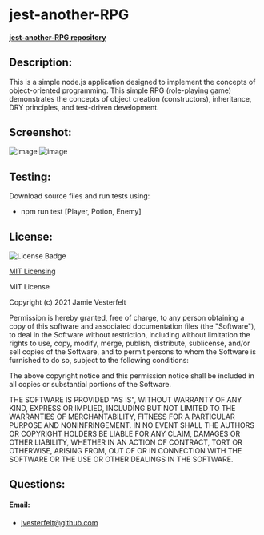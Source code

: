 # jest-another-RPG
#### [jest-another-RPG repository](https://github.com/jvesterfelt/jest-another-RPG)

## Description:
This is a simple node.js application designed to implement the concepts of object-oriented programming. This simple RPG (role-playing game) demonstrates the concepts of object creation (constructors), inheritance, DRY principles, and test-driven development. 

## Screenshot:
![image](https://user-images.githubusercontent.com/81572838/123303451-0ca50600-d4db-11eb-8e25-09c70641d3ad.png)
![image](https://user-images.githubusercontent.com/81572838/123303506-19295e80-d4db-11eb-8a40-fa47e287a84d.png)

## Testing:
Download source files and run tests using:
* npm run test [Player, Potion, Enemy]

## License: 
![License Badge](https://img.shields.io/badge/license-MIT-brightgreen)

[MIT Licensing](https://opensource.org/licenses/MIT)

MIT License

Copyright (c) 2021 Jamie Vesterfelt

Permission is hereby granted, free of charge, to any person obtaining a copy
of this software and associated documentation files (the "Software"), to deal
in the Software without restriction, including without limitation the rights
to use, copy, modify, merge, publish, distribute, sublicense, and/or sell
copies of the Software, and to permit persons to whom the Software is
furnished to do so, subject to the following conditions:

The above copyright notice and this permission notice shall be included in all
copies or substantial portions of the Software.

THE SOFTWARE IS PROVIDED "AS IS", WITHOUT WARRANTY OF ANY KIND, EXPRESS OR
IMPLIED, INCLUDING BUT NOT LIMITED TO THE WARRANTIES OF MERCHANTABILITY,
FITNESS FOR A PARTICULAR PURPOSE AND NONINFRINGEMENT. IN NO EVENT SHALL THE
AUTHORS OR COPYRIGHT HOLDERS BE LIABLE FOR ANY CLAIM, DAMAGES OR OTHER
LIABILITY, WHETHER IN AN ACTION OF CONTRACT, TORT OR OTHERWISE, ARISING FROM,
OUT OF OR IN CONNECTION WITH THE SOFTWARE OR THE USE OR OTHER DEALINGS IN THE
SOFTWARE.

## Questions:
#### Email: 
* jvesterfelt@github.com

